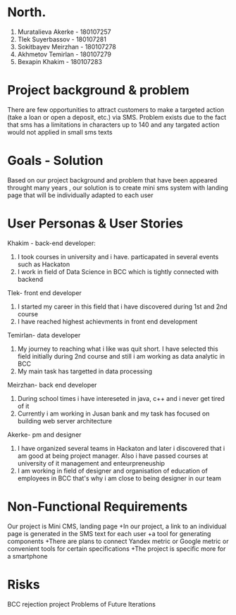 # North. 
1. Muratalieva Akerke - 180107257
2. Tlek Suyerbassov - 180107281
3. Sokitbayev Meirzhan - 180107278
4. Akhmetov Temirlan - 180107279
5. Bexapin Khakim - 180107283


# Project background & problem
There are few opportunities to attract customers to make a targeted action (take a loan or open a deposit, etc.) via SMS. Problem exists due to the fact that sms has a limitations in characters up to 140 and any targated action would not applied in small sms texts

# Goals - Solution
Based on our project background and problem that have been appeared throught many years , our solution is to create mini sms system with landing page that will be individually adapted to each user

# User Personas & User Stories
Khakim -  back-end developer:
1. I took courses in university and i have. particapated in several events such as Hackaton 
2. I work in field of Data Science in BCC which is tightly connected with backend

Tlek- front end developer
1. I started my career in this field that i have discovered during 1st and 2nd course 
2. I have reached highest achievments in front end development

Temirlan- data developer
1. My journey to reaching what i like was quit short. I have selected this field initially during 2nd course and still i am working as data analytic in BCC
2. My main task has targetted in data processing 

Meirzhan- back end developer
1. During school times i have intereseted in java, c++ and i never get tired of it 
2. Currently i am working in Jusan bank and my task has focused on building web server architecture

Akerke- pm and designer
1. I have organized several teams in Hackaton and later i discovered that i am good at being project manager. Also i have passed courses at university of it management and enteurpreneuship
2. I am working in field of designer and organisation of education of employees in BCC that's why i am close to being designer in our team 

# Non-Functional Requirements
Our project is Mini CMS, landing page
+In our project, a link to an individual page is generated in the SMS text for each user
+a tool for generating components
+There are plans to connect Yandex metric or Google metric or convenient tools for certain specifications
+The project is specific more for a smartphone

# Risks
BCC rejection project
Problems of 
Future Iterations
